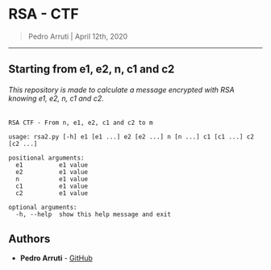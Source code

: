 RSA - CTF
===============

> Pedro Arruti | April 12th, 2020

--------------------------

## Starting from e1, e2, n, c1 and c2
###### This repository is made to calculate a message encrypted with RSA knowing e1, e2, n, c1 and c2.

```
RSA CTF - From n, e1, e2, c1 and c2 to m

usage: rsa2.py [-h] e1 [e1 ...] e2 [e2 ...] n [n ...] c1 [c1 ...] c2 [c2 ...]

positional arguments:
  e1          e1 value
  e2          e1 value
  n           e1 value
  c1          e1 value
  c2          e1 value

optional arguments:
  -h, --help  show this help message and exit
```

## Authors

* **Pedro Arruti** - [GitHub](https://https://github.com/pedroarruti)
